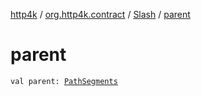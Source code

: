 [http4k](../../index.md) / [org.http4k.contract](../index.md) / [Slash](index.md) / [parent](./parent.md)

# parent

`val parent: `[`PathSegments`](../-path-segments/index.md)